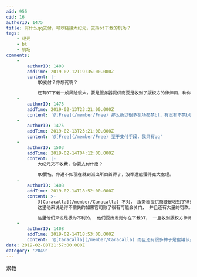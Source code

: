 ```yaml
---
aid: 955
cid: 16
authorID: 1475
title: 有什么qq支付，可以链接大纪元，支持bt下载的机场？
tags:
    - 纪元
    - bt
    - 机场
comments:
    -
        authorID: 1408
        addTime: 2019-02-12T19:35:00.000Z
        content: |-
            QQ支付？你想死啊？

            还有BT下载一般风险很大，要是服务器提供商要是收到了版权方的律师函，称你用BT下载侵权内容，那就惨了。
    -
        authorID: 1475
        addTime: 2019-02-13T23:21:00.000Z
        content: '@[Free](/member/Free) 那么所以很多机场都禁bt，有没有不禁bt的机场。我当然不会用美国节点bt下载。'
    -
        authorID: 1475
        addTime: 2019-02-13T23:21:00.000Z
        content: '@[Free](/member/Free) 至于支付手段，我只有qq'
    -
        authorID: 1503
        addTime: 2019-02-14T04:12:00.000Z
        content: |-
            大纪元又不收費，你要支付什麼？

            QQ實名，你還不如現在就到派出所自首得了，沒準還能獲得寬大處理。
    -
        authorID: 1408
        addTime: 2019-02-14T18:52:00.000Z
        content: >-
            @[Caracalla](/member/Caracalla) 不对， 服务器提供商要是收到了律师函， 很有可能会上法庭吃官司的，
            这里他来说是得不偿失的如果官司败了很有可能会关门， 并且还有大量的罚款。  

            这里他们来说是极为不利的， 他们要出发觉你在下载BT， 一旦收到版权方律师函的警告， 会毫不犹豫地把你的服务给关停。
    -
        authorID: 1408
        addTime: 2019-02-14T18:53:00.000Z
        content: '@[Caracalla](/member/Caracalla) 而且还有很多种子是蜜罐节点，就是版权方发出来钓鱼，用来打击盗版的。'
date: 2019-02-08T21:57:00.000Z
category: '2049'
---
```


求教
